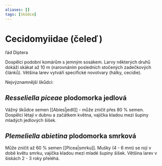 ```yaml
---
aliases: []
tags: [škůdce]
---
```

# Cecidomyiidae (čeleď)
řád Diptera

Dospělci podobní komárům s jemným sosákem. Larvy některých druhů dokáží skákat až 10 m (narovnáním posledních stočených zadečkových článků). Většina larev vytváří specifické novotvary (hálky, cecidie).

Nejvýznamnější škůdci:

## *Resseliella piceae* plodomorka jedlová
Vážný škůdce semen [[Abies|jedlí]] - může zničit přes 80 % semen.
Dospělci létají v dubnu a začátkem května, vajíčka kladou mezi šupiny mladých jedlových šišek.

## *Plemeliella abietina* plodomorka smrková
Může zničit až 60 % semen [[Picea|smrku]].
Mušky (4 - 6 mm) se rojí v době květu smrku, vajíčka kladou mezi mladé šupiny šišek. Většina larev v šiskách 2 - 3 roky přeléhá.

